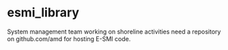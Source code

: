 # esmi_library
System management team working on shoreline activities need a repository on github.com/amd for hosting E-SMI code.
